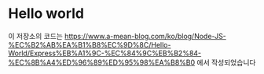 # Hello world
이 저장소의 코드는 https://www.a-mean-blog.com/ko/blog/Node-JS-%EC%B2%AB%EA%B1%B8%EC%9D%8C/Hello-World/Express%EB%A1%9C-%EC%84%9C%EB%B2%84-%EC%8B%A4%ED%96%89%ED%95%98%EA%B8%B0 에서
작성되었습니다
<br>
